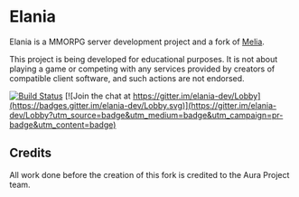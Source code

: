 Elania
==============================

Elania is a MMORPG server development project and a fork of [Melia](https://github.com/aura-project/Melia).

This project is being developed for educational purposes.
It is not about playing a game or competing with any services provided by
creators of compatible client software, and such actions are not endorsed.
  
  
[![Build Status](https://travis-ci.org/celophi/Elania.svg?branch=master)](https://travis-ci.org/celophi/Elania)
[![Join the chat at https://gitter.im/elania-dev/Lobby](https://badges.gitter.im/elania-dev/Lobby.svg)](https://gitter.im/elania-dev/Lobby?utm_source=badge&utm_medium=badge&utm_campaign=pr-badge&utm_content=badge)

Credits
-------
All work done before the creation of this fork is credited to the Aura Project team.
